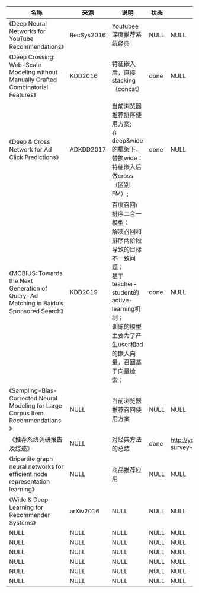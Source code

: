 |名称  |  来源   | 说明  |状态   | 备注  |
|  ----  | ----  |----  | ----  |----  |
| 《Deep Neural Networks for YouTube Recommendations》  | RecSys2016 |Youtubee深度推荐系统经典 |NULL |NULL |
| 《Deep Crossing: Web-Scale Modeling without Manually Crafted Combinatorial Features》  | KDD2016 |特征嵌入后，直接stacking（concat） |done |NULL |
| 《Deep & Cross Network for Ad Click Predictions》  | ADKDD2017 |当前浏览器推荐排序使用方案;<br/>在deep&wide的框架下，替换wide：特征嵌入后做cross（区别FM）; |done |NULL |
| 《MOBIUS: Towards the Next Generation of Query-Ad Matching in Baidu’s Sponsored Search》  | KDD2019 |百度召回/排序二合一模型：<br/>解决召回和排序两阶段导致的目标不一致问题；<br/>基于teacher-student的active-learning机制；<br/>训练的模型主要为了产生user和ad的嵌入向量，召回基于向量检索； |done |NULL |
| 《Sampling-Bias-Corrected Neural Modeling for Large Corpus Item Recommendations 》  | NULL |当前浏览器推荐召回使用方案 |NULL |NULL |
| 《推荐系统调研报告及综述》  | NULL |对经典方法的总结 |done |http://yongfeng.me/attach/rs-survey-zhang.pdf |
| 《bipartite graph neural networks for efficient node representation learning》  | NULL |商品推荐应用 |NULL |NULL |
| 《Wide & Deep Learning for Recommender Systems》  | arXiv2016 |NULL |NULL |NULL |
| NULL  | NULL |NULL |NULL |NULL |
| NULL  | NULL |NULL |NULL |NULL |
| NULL  | NULL |NULL |NULL |NULL |
| NULL  | NULL |NULL |NULL |NULL |
| NULL  | NULL |NULL |NULL |NULL |
| NULL  | NULL |NULL |NULL |NULL |

